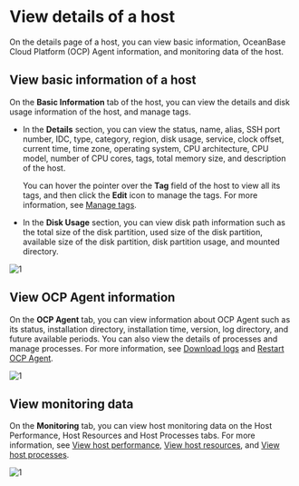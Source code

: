 # View details of a host

On the details page of a host, you can view basic information, OceanBase Cloud Platform (OCP) Agent information, and monitoring data of the host.

## View basic information of a host

On the **Basic Information** tab of the host, you can view the details and disk usage information of the host, and manage tags.

* In the **Details** section, you can view the status, name, alias, SSH port number, IDC, type, category, region, disk usage, service, clock offset, current time, time zone, operating system, CPU architecture, CPU model, number of CPU cores, tags, total memory size, and description of the host.

    You can hover the pointer over the **Tag** field of the host to view all its tags, and then click the **Edit** icon to manage the tags. For more information, see [Manage tags](../1600.system-management-features/300.manage-tags/100.tags-overview.md).

* In the **Disk Usage** section, you can view disk path information such as the total size of the disk partition, used size of the disk partition, available size of the disk partition, disk partition usage, and mounted directory.

![1](https://obbusiness-private.oss-cn-shanghai.aliyuncs.com/doc/img/ocp/430/hosts-basic-information.png)

## View OCP Agent information

On the **OCP Agent** tab, you can view information about OCP Agent such as its status, installation directory, installation time, version, log directory, and future available periods. You can also view the details of processes and manage processes. For more information, see [Download logs](../1300.log-service/200.download-log.md) and [Restart OCP Agent](400.restart-the-ocp-agent.md).

![1](https://obbusiness-private.oss-cn-shanghai.aliyuncs.com/doc/img/ocp/430/ocp-agent.png)

## View monitoring data

On the **Monitoring** tab, you can view host monitoring data on the Host Performance, Host Resources and Host Processes tabs. For more information, see [View host performance](../880.manage-performance-monitoring/100.performance-monitoring-overview/300.view-host-performance.md), [View host resources](../880.manage-performance-monitoring/100.performance-monitoring-overview/700.view-host-resources.md), and [View host processes](../880.manage-performance-monitoring/100.performance-monitoring-overview/750.view-host-process.md).

![1](https://obbusiness-private.oss-cn-shanghai.aliyuncs.com/doc/img/ocp/430/monitoring.png)
